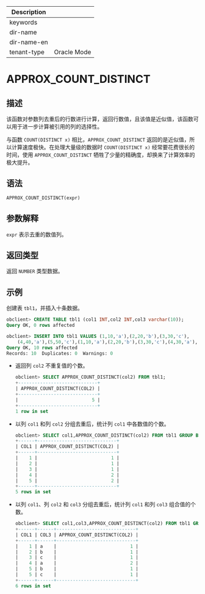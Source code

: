 | Description   |                 |
|---------------|-----------------|
| keywords      |                 |
| dir-name      |                 |
| dir-name-en   |                 |
| tenant-type   | Oracle Mode     |

# APPROX_COUNT_DISTINCT

## 描述

该函数对参数列去重后的行数进行计算，返回行数值，且该值是近似值，该函数可以用于进一步计算被引用的列的选择性。

与函数 `COUNT(DISTINCT x)` 相比，`APPROX_COUNT_DISTINCT` 返回的是近似值，所以计算速度极快。在处理大量级的数据时 `COUNT(DISTINCT x)` 经常要花费很长的时间，使用 `APPROX_COUNT_DISTINCT` 牺牲了少量的精确度，却换来了计算效率的极大提升。

## 语法

```sql
APPROX_COUNT_DISTINCT(expr)
```

## 参数解释

`expr` 表示去重的数值列。

## 返回类型

返回 `NUMBER` 类型数据。

## 示例

创建表 `tbl1`，并插入十条数据。

```sql
obclient> CREATE TABLE tbl1 (col1 INT,col2 INT,col3 varchar(10));
Query OK, 0 rows affected

obclient> INSERT INTO tbl1 VALUES (1,10,'a'),(2,20,'b'),(3,30,'c'),
    (4,40,'a'),(5,50,'c'),(1,10,'a'),(2,20,'b'),(3,30,'c'),(4,30,'a'),(5,40,'b');
Query OK, 10 rows affected
Records: 10  Duplicates: 0  Warnings: 0
```

* 返回列 `col2` 不重复值的个数。

  ```sql
  obclient> SELECT APPROX_COUNT_DISTINCT(col2) FROM tbl1;
  +-----------------------------+
  | APPROX_COUNT_DISTINCT(COL2) |
  +-----------------------------+
  |                           5 |
  +-----------------------------+
  1 row in set
  ```

* 以列 `col1` 和列 `col2` 分组去重后，统计列 `col1` 中各数值的个数。

  ```sql
  obclient> SELECT col1,APPROX_COUNT_DISTINCT(col2) FROM tbl1 GROUP BY col1;
  +------+-----------------------------+
  | COL1 | APPROX_COUNT_DISTINCT(COL2) |
  +------+-----------------------------+
  |    1 |                           1 |
  |    2 |                           1 |
  |    3 |                           1 |
  |    4 |                           2 |
  |    5 |                           2 |
  +------+-----------------------------+
  5 rows in set
  ```

* 以列 `col1`、列 `col2` 和 `col3` 分组去重后，统计列 `col1` 和列 `col3` 组合值的个数。

  ```sql
  obclient> SELECT col1,col3,APPROX_COUNT_DISTINCT(col2) FROM tbl1 GROUP BY col1,col3;
  +------+------+-----------------------------+
  | COL1 | COL3 | APPROX_COUNT_DISTINCT(COL2) |
  +------+------+-----------------------------+
  |    1 | a    |                           1 |
  |    2 | b    |                           1 |
  |    3 | c    |                           1 |
  |    4 | a    |                           2 |
  |    5 | b    |                           1 |
  |    5 | c    |                           1 |
  +------+------+-----------------------------+
  6 rows in set
  ```
